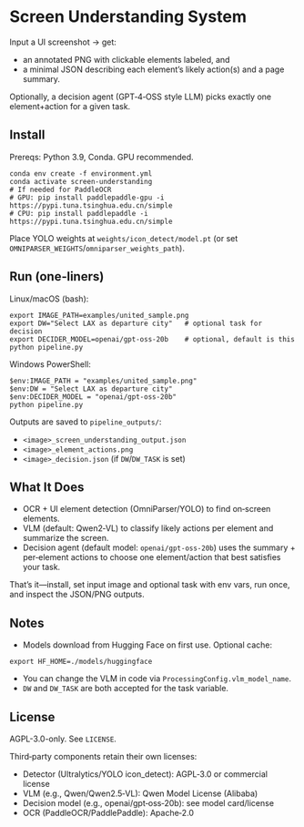 # Screen Understanding System

Input a UI screenshot → get:
- an annotated PNG with clickable elements labeled, and
- a minimal JSON describing each element’s likely action(s) and a page summary.

Optionally, a decision agent (GPT‑4‑OSS style LLM) picks exactly one element+action for a given task.

## Install

Prereqs: Python 3.9, Conda. GPU recommended.

```
conda env create -f environment.yml
conda activate screen-understanding
# If needed for PaddleOCR
# GPU: pip install paddlepaddle-gpu -i https://pypi.tuna.tsinghua.edu.cn/simple
# CPU: pip install paddlepaddle -i https://pypi.tuna.tsinghua.edu.cn/simple
```

Place YOLO weights at `weights/icon_detect/model.pt` (or set `OMNIPARSER_WEIGHTS`/`omniparser_weights_path`).

## Run (one‑liners)

Linux/macOS (bash):
```
export IMAGE_PATH=examples/united_sample.png
export DW="Select LAX as departure city"   # optional task for decision
export DECIDER_MODEL=openai/gpt-oss-20b    # optional, default is this
python pipeline.py
```

Windows PowerShell:
```
$env:IMAGE_PATH = "examples/united_sample.png"
$env:DW = "Select LAX as departure city"
$env:DECIDER_MODEL = "openai/gpt-oss-20b"
python pipeline.py
```

Outputs are saved to `pipeline_outputs/`:
- `<image>_screen_understanding_output.json`
- `<image>_element_actions.png`
- `<image>_decision.json` (if `DW`/`DW_TASK` is set)

## What It Does

- OCR + UI element detection (OmniParser/YOLO) to find on‑screen elements.
- VLM (default: Qwen2‑VL) to classify likely actions per element and summarize the screen.
- Decision agent (default model: `openai/gpt-oss-20b`) uses the summary + per‑element actions to choose one element/action that best satisfies your task.

That’s it—install, set input image and optional task with env vars, run once, and inspect the JSON/PNG outputs.

## Notes

- Models download from Hugging Face on first use. Optional cache:
```
export HF_HOME=./models/huggingface
```
- You can change the VLM in code via `ProcessingConfig.vlm_model_name`.
- `DW` and `DW_TASK` are both accepted for the task variable.

## License

AGPL-3.0-only. See `LICENSE`.

Third‑party components retain their own licenses:
- Detector (Ultralytics/YOLO icon_detect): AGPL‑3.0 or commercial license
- VLM (e.g., Qwen/Qwen2.5‑VL): Qwen Model License (Alibaba)
- Decision model (e.g., openai/gpt‑oss‑20b): see model card/license
- OCR (PaddleOCR/PaddlePaddle): Apache‑2.0
